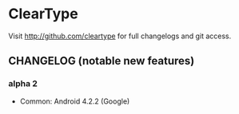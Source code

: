 ClearType
=========

Visit http://github.com/cleartype for full changelogs and git access.


CHANGELOG (notable new features)
---------

### alpha 2
* Common: Android 4.2.2 (Google)
